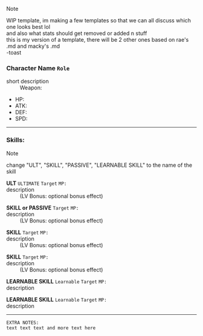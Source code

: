
> [!NOTE]
> WIP template, im making a few templates so that we can all discuss which one looks best lol  
> and also what stats should get removed or added n stuff  
> this is my version of a template, there will be 2 other ones based on rae's .md and macky's .md  
> -toast

### Character Name `Role`  
short description  
$\qquad$ Weapon:

- HP:
- ATK:
- DEF:
- SPD:

___
### Skills:
> [!NOTE]
> change "ULT", "SKILL", "PASSIVE", "LEARNABLE SKILL" to the name of the skill  

**ULT** `ULTIMATE` `Target` `MP:`  
description  
$\qquad$ (LV Bonus: optional bonus effect)  

**SKILL or PASSIVE** `Target` `MP:`  
description  
$\qquad$ (LV Bonus: optional bonus effect)  

**SKILL** `Target` `MP:`  
description  
$\qquad$ (LV Bonus: optional bonus effect)  

**SKILL** `Target` `MP:`  
description  
$\qquad$ (LV Bonus: optional bonus effect)  

**LEARNABLE SKILL** `Learnable` `Target` `MP:`  
description  

**LEARNABLE SKILL** `Learnable` `Target` `MP:`  
description  

___
```
EXTRA NOTES:
text text text and more text here
```
